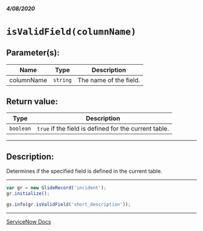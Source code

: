 ##### 4/08/2020
# `isValidField(columnName)`
## Parameter(s):
| Name | Type | Description |
|---|---|---|
| columnName | `string` | The name of the field. |

## Return value:
| Type | Description |
|---|---|
| `boolean` | `true` if the field is defined for the current table. |

---

## Description:
Determines if the specified field is defined in the current table.

---

```js
var gr = new GlideRecord('incident');
gr.initialize();

gs.info(gr.isValidField('short_description'));
```

---

[ServiceNow Docs](https://developer.servicenow.com/dev.do#!/reference/api/newyork/server/no-namespace/c_GlideRecordScopedAPI#r_ScopedGlideRecordIsValidField)